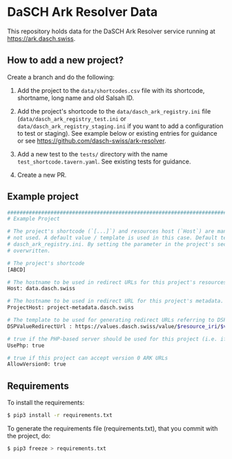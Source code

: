 # DaSCH Ark Resolver Data

This repository holds data for the DaSCH Ark Resolver service running at https://ark.dasch.swiss.

## How to add a new project?

Create a branch and do the following:

1. Add the project to the `data/shortcodes.csv` file with its shortcode, shortname, long name and old Salsah ID.

2. Add the project's shortcode to the `data/dasch_ark_registry.ini` file (`data/dasch_ark_registry_test.ini` or
   `data/dasch_ark_registry_staging.ini` if you want to add a configuration to test or staging). See example below or
   existing entries for guidance or see https://github.com/dasch-swiss/ark-resolver.

3. Add a new test to the `tests/` directory with the name `test_shortcode.tavern.yaml`. See existing tests for guidance.

4. Create a new PR.

## Example project

```bash 
############################################################################
# Example Project

# The project's shortcode (`[...]`) and resources host (`Host`) are mandatory. All other parameters can be left out if 
# not used. A default value / template is used in this case. Default templates are defined in the top section of 
# dasch_ark_registry.ini. By setting the parameter in the project's section of the file, the default value / template is
# overwritten.

# The project's shortcode
[ABCD]

# The hostname to be used in redirect URLs for this project's resources.
Host: data.dasch.swiss

# The hostname to be used in redirect URL for this project's metadata.
ProjectHost: project-metadata.dasch.swiss

# The template to be used for generating redirect URLs referring to DSP values.
DSPValueRedirectUrl : https://values.dasch.swiss/value/$resource_iri/$value_id

# true if the PHP-based server should be used for this project (i.e. if project is on Salsah)
UsePhp: true

# true if this project can accept version 0 ARK URLs
AllowVersion0: true
```

## Requirements

To install the requirements:

```bash
$ pip3 install -r requirements.txt
```

To generate the requirements file (requirements.txt), that you commit with the project, do:

```bash
$ pip3 freeze > requirements.txt
```
